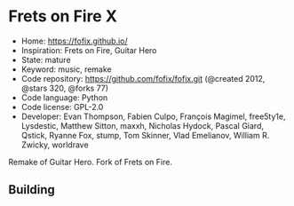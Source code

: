 # Frets on Fire X

- Home: https://fofix.github.io/
- Inspiration: Frets on Fire, Guitar Hero
- State: mature
- Keyword: music, remake
- Code repository: https://github.com/fofix/fofix.git (@created 2012, @stars 320, @forks 77)
- Code language: Python
- Code license: GPL-2.0
- Developer: Evan Thompson, Fabien Culpo, François Magimel, free5ty1e, Lysdestic, Matthew Sitton, maxxh, Nicholas Hydock, Pascal Giard, Qstick, Ryanne Fox, stump, Tom Skinner, Vlad Emelianov, William R. Zwicky, worldrave

Remake of Guitar Hero. Fork of Frets on Fire.

## Building
